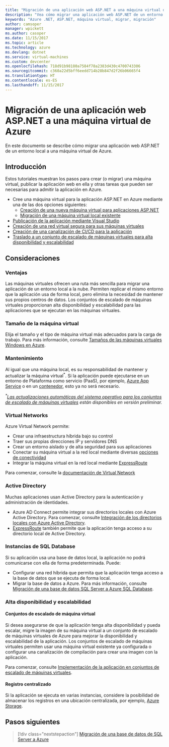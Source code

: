 ```yaml
---
title: "Migración de una aplicación web ASP.NET a una máquina virtual de Azure"
description: "Vea cómo migrar una aplicación web ASP.NET de un entorno local a una máquina virtual de Azure."
keywords: "Azure .NET, ASP.NET, máquina virtual, migrar, migración"
author: camsoper
manager: wpickett
ms.author: casoper
ms.date: 11/15/2017
ms.topic: article
ms.technology: azure
ms.devlang: dotnet
ms.service: virtual-machines
ms.custom: devcenter
ms.openlocfilehash: 718d91b98180a7584f78a2383d430c4700743306
ms.sourcegitcommit: c360a22d5bff6eedd714b28b847d2f26b06665f4
ms.translationtype: HT
ms.contentlocale: es-ES
ms.lasthandoff: 11/15/2017
---
```

# <a name="migrate-an-aspnet-web-application-to-an-azure-virtual-machine"></a>Migración de una aplicación web ASP.NET a una máquina virtual de Azure

En este documento se describe cómo migrar una aplicación web ASP.NET de un entorno local a una máquina virtual de Azure.

## <a name="get-started"></a>Introducción

Estos tutoriales muestran los pasos para crear (o migrar) una máquina virtual, publicar la aplicación web en ella y otras tareas que pueden ser necesarias para admitir la aplicación en Azure.

- Cree una máquina virtual para la aplicación ASP.NET en Azure mediante una de las dos opciones siguientes:
    - [Creación de una nueva máquina virtual para aplicaciones ASP.NET](https://go.microsoft.com/fwlink/?linkid=863237)
    - [Migración de una máquina virtual local existente](https://docs.microsoft.com/azure/site-recovery/tutorial-migrate-on-premises-to-azure)
- [Publicación de la aplicación mediante Visual Studio](https://go.microsoft.com/fwlink/?linkid=863240)
- [Creación de una red virtual segura para sus máquinas virtuales](https://docs.microsoft.com/azure/virtual-network/virtual-network-get-started-vnet-subnet)
- [Creación de una canalización de CI/CD para la aplicación](https://docs.microsoft.com/vsts/build-release/apps/cd/deploy-webdeploy-iis-deploygroups)
- [Traslado a un conjunto de escalado de máquinas virtuales para alta disponibilidad y escalabilidad](https://docs.microsoft.com/azure/virtual-machine-scale-sets/virtual-machine-scale-sets-deploy-app)

## <a name="considerations"></a>Consideraciones

### <a name="benefits"></a>Ventajas

Las máquinas virtuales ofrecen una ruta más sencilla para migrar una aplicación de un entorno local a la nube.  Permiten replicar el mismo entorno que la aplicación usa de forma local, pero elimina la necesidad de mantener sus propios centros de datos.  Los conjuntos de escalado de máquinas virtuales proporcionan alta disponibilidad y escalabilidad para las aplicaciones que se ejecutan en las máquinas virtuales.

### <a name="virtual-machine-size"></a>Tamaño de la máquina virtual

Elija el tamaño y el tipo de máquina virtual más adecuados para la carga de trabajo.  Para más información, consulte [Tamaños de las máquinas virtuales Windows en Azure](https://docs.microsoft.com/azure/virtual-machines/windows/sizes).

### <a name="maintenance"></a>Mantenimiento

Al igual que una máquina local, es su responsabilidad de mantener y actualizar la máquina virtual<sup>&#42;</sup>.  Si la aplicación puede ejecutarse en un entorno de Plataforma como servicio (PaaS), por ejemplo, [Azure App Service](https://docs.microsoft.com/azure/app-service/) o en un [contenedor](https://docs.microsoft.com/azure/app-service/containers/), esto ya no será necesario.

*<sup>&#42;</sup>[Las actualizaciones automáticas del sistema operativo para los conjuntos de escalado de máquinas virtuales](https://docs.microsoft.com/azure/virtual-machine-scale-sets/virtual-machine-scale-sets-automatic-upgrade) están disponibles en versión preliminar.*

### <a name="virtual-networks"></a>Virtual Networks

Azure Virtual Network permite:
- Crear una infraestructura híbrida bajo su control
- Traer sus propias direcciones IP y servidores DNS
- Crear un entorno aislado y de alta seguridad para sus aplicaciones
- Conectar su máquina virtual a la red local mediante diversas [opciones de conectividad](https://docs.microsoft.com/azure/vpn-gateway/vpn-gateway-about-vpngateways#s2smulti)
- Integrar la máquina virtual en la red local mediante [ExpressRoute](https://azure.microsoft.com/services/expressroute/)

Para comenzar, consulte la [documentación de Virtual Network](https://docs.microsoft.com/azure/virtual-network/)

### <a name="active-directory"></a>Active Directory
Muchas aplicaciones usan Active Directory para la autenticación y administración de identidades.  
- Azure AD Connect permite integrar sus directorios locales con Azure Active Directory.  Para comenzar, consulte [Integración de los directorios locales con Azure Active Directory](https://docs.microsoft.com/azure/active-directory/connect/active-directory-aadconnect).  
- [ExpressRoute](https://azure.microsoft.com/services/expressroute/) también permite que la aplicación tenga acceso a su directorio local de Active Directory.

### <a name="sql-databases"></a>Instancias de SQL Database

Si su aplicación usa una base de datos local, la aplicación no podrá comunicarse con ella de forma predeterminada. Puede:
- Configurar una red híbrida que permita que la aplicación tenga acceso a la base de datos que se ejecuta de forma local.  
- Migrar la base de datos a Azure.  Para más información, consulte [Migración de una base de datos SQL Server a Azure SQL Database](dotnet-howto-migrate-sql.md).

### <a name="high-availability-and-scalability"></a>Alta disponibilidad y escalabilidad

#### <a name="virtual-machine-scale-sets"></a>Conjuntos de escalado de máquina virtual
Si desea asegurarse de que la aplicación tenga alta disponibilidad y pueda escalar, migre la imagen de su máquina virtual a un conjunto de escalado de máquinas virtuales de Azure para mejorar la disponibilidad y escalabilidad de la aplicación.  Los conjuntos de escalado de máquinas virtuales permiten usar una máquina virtual existente ya configurada o configurar una canalización de compilación para crear una imagen con la aplicación.  

Para comenzar, consulte [Implementación de la aplicación en conjuntos de escalado de máquinas virtuales](https://docs.microsoft.com/azure/virtual-machine-scale-sets/virtual-machine-scale-sets-deploy-app).

#### <a name="centralized-logging"></a>Registro centralizado
Si la aplicación se ejecuta en varias instancias, considere la posibilidad de almacenar los registros en una ubicación centralizada, por ejemplo, [Azure Storage](https://docs.microsoft.com/azure/storage/).

## <a name="next-steps"></a>Pasos siguientes

> [!div class="nextstepaction"]
> [Migración de una base de datos de SQL Server a Azure](dotnet-howto-migrate-sql.md)